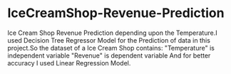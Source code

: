 
# IceCreamShop-Revenue-Prediction
Ice Cream Shop Revenue Prediction depending upon the Temperature.I used Decision Tree Regressor Model for the Prediction of data in this project.So the dataset of a Ice Cream Shop contains: "Temperature" is independent variable "Revenue" is dependent variable And for better accuracy I used Linear Regression Model.
